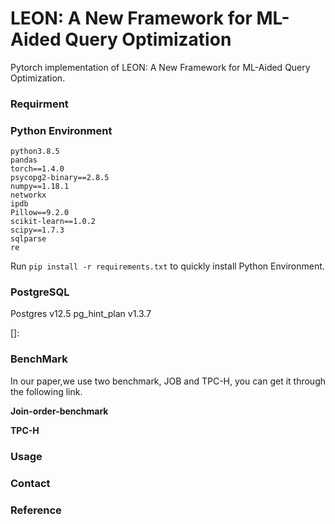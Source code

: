 # LEON: A New Framework for ML-Aided Query Optimization

Pytorch implementation of LEON: A New Framework for ML-Aided Query Optimization.

### Requirment

### Python Environment

```
python3.8.5
pandas
torch==1.4.0
psycopg2-binary==2.8.5
numpy==1.18.1
networkx
ipdb
Pillow==9.2.0
scikit-learn==1.0.2
scipy==1.7.3
sqlparse
re
```

Run `pip install -r requirements.txt`  to quickly install Python Environment.

### PostgreSQL 

Postgres v12.5
pg_hint_plan v1.3.7



[]: 

### BenchMark

In our paper,we use two benchmark, JOB and TPC-H, you can get it through the following link.

**Join-order-benchmark** 		

[https://github.com/gregrahn/join-order-benchmark]: Join-order-benckmark

**TPC-H** 

[https://github.com/electrum/tpch-dbgen]: 	"TPC-H"



### Usage

### Contact



### Reference
